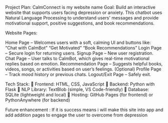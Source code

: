 Project Plan: CalmConnect is my website name 
Goal:
Build an interactive website that supports users facing depression or anxiety. This chatbot uses Natural Language Processing to understand users' messages and provide motivational support, positive suggestions, and book recommendations.

Website Pages:

Home Page – Welcomes users with a soft, calming UI and buttons like:
“Chat with CalmBot”
“Get Motivated”
“Book Recommendations”
Login Page – Secure login for returning users.
Signup Page – New user registration.
Chat Page – User talks to CalmBot, which gives real-time motivational replies based on emotion.
Recommendation Page – Suggests helpful books, videos, songs, or activities based on user’s feelings.
(Optional) Profile Page – Track mood history or previous chats.
Logout/Exit Page – Safely exit.

Tech Stack:
🔹 Frontend: HTML, CSS, JavaScript
🔹 Backend: Python with Flask
🔹 NLP Library: TextBlob (simple, VS Code-friendly)
🔹 Database: SQLite (lightweight and local)
🔹 Hosting: GitHub Pages (for frontend) or PythonAnywhere (for backend)

Future enhancement :
If it is success means i will make this site into app and add addition pages to engage the user to overcome from depression